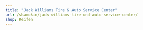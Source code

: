 ```yaml
---
title: "Jack Williams Tire & Auto Service Center"
url: /shamokin/jack-williams-tire-und-auto-service-center/
shop: Reifen
---
```

